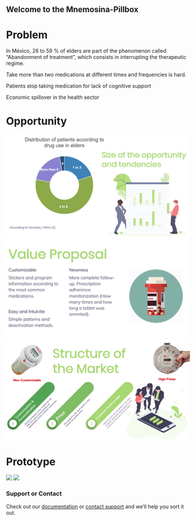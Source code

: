 

## Welcome to the Mnemosina-Pillbox


# Problem

In México, 26 to 59 % of elders are part of the phenomenon called “Abandonment of treatment”, which consists in interrupting the therapeutic regime.

Take more than two medications at different times and frequencies is hard.

Patients stop taking medication for lack of cognitive support

Economic spillover in the health sector

# Opportunity 
![](PPT3.png)
![](PPT4.png)
![](PPT5.png)

# Prototype
![](Gif1.gif)
![](Gif2.gif)

### Support or Contact

 Check out our [documentation](https://help.github.com/categories/github-pages-basics/) or [contact support](https://github.com/contact) and we’ll help you sort it out.
